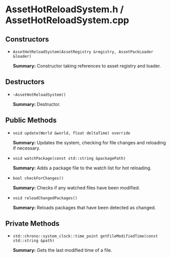 # AssetHotReloadSystem.h / AssetHotReloadSystem.cpp

## Constructors

- `AssetHotReloadSystem(AssetRegistry &registry, AssetPackLoader &loader)`

  **Summary:** Constructor taking references to asset registry and loader.

## Destructors

- `~AssetHotReloadSystem()`

  **Summary:** Destructor.

## Public Methods

- `void update(World &world, float deltaTime) override`

  **Summary:** Updates the system, checking for file changes and reloading if necessary.

- `void watchPackage(const std::string &packagePath)`

  **Summary:** Adds a package file to the watch list for hot reloading.

- `bool checkForChanges()`

  **Summary:** Checks if any watched files have been modified.

- `void reloadChangedPackages()`

  **Summary:** Reloads packages that have been detected as changed.

## Private Methods

- `std::chrono::system_clock::time_point getFileModifiedTime(const std::string &path)`

  **Summary:** Gets the last modified time of a file.
